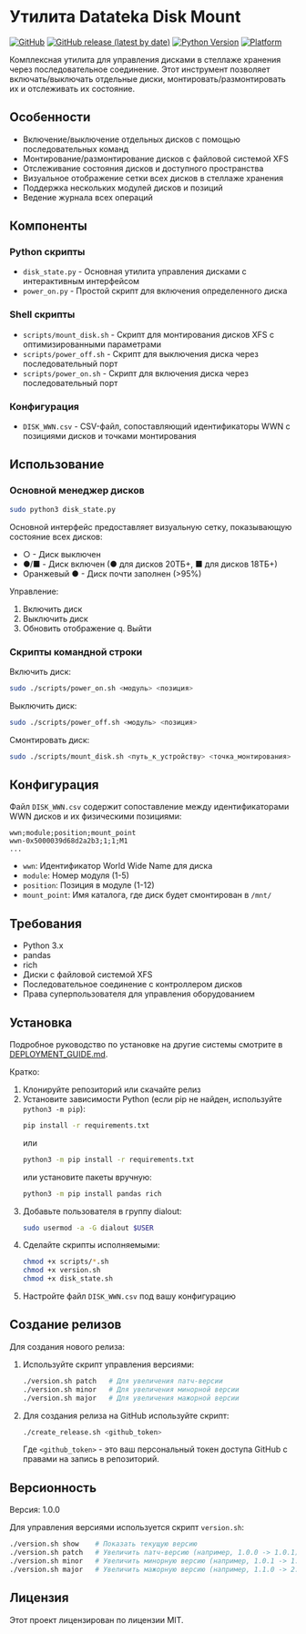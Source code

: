 # Утилита Datateka Disk Mount

[![GitHub](https://img.shields.io/github/license/dvorobiev/datateka-disk-mount)](https://github.com/dvorobiev/datateka-disk-mount/blob/main/LICENSE)
[![GitHub release (latest by date)](https://img.shields.io/github/v/release/dvorobiev/datateka-disk-mount)](https://github.com/dvorobiev/datateka-disk-mount/releases)
[![Python Version](https://img.shields.io/badge/python-3.x-blue)](https://www.python.org/)
[![Platform](https://img.shields.io/badge/platform-linux--64-lightgrey)](https://github.com/dvorobiev/datateka-disk-mount)

Комплексная утилита для управления дисками в стеллаже хранения через последовательное соединение. Этот инструмент позволяет включать/выключать отдельные диски, монтировать/размонтировать их и отслеживать их состояние.

## Особенности

- Включение/выключение отдельных дисков с помощью последовательных команд
- Монтирование/размонтирование дисков с файловой системой XFS
- Отслеживание состояния дисков и доступного пространства
- Визуальное отображение сетки всех дисков в стеллаже хранения
- Поддержка нескольких модулей дисков и позиций
- Ведение журнала всех операций

## Компоненты

### Python скрипты

- `disk_state.py` - Основная утилита управления дисками с интерактивным интерфейсом
- `power_on.py` - Простой скрипт для включения определенного диска

### Shell скрипты

- `scripts/mount_disk.sh` - Скрипт для монтирования дисков XFS с оптимизированными параметрами
- `scripts/power_off.sh` - Скрипт для выключения диска через последовательный порт
- `scripts/power_on.sh` - Скрипт для включения диска через последовательный порт

### Конфигурация

- `DISK_WWN.csv` - CSV-файл, сопоставляющий идентификаторы WWN с позициями дисков и точками монтирования

## Использование

### Основной менеджер дисков

```bash
sudo python3 disk_state.py
```

Основной интерфейс предоставляет визуальную сетку, показывающую состояние всех дисков:
- ○ - Диск выключен
- ●/■ - Диск включен (● для дисков 20ТБ+, ■ для дисков 18ТБ+)
- Оранжевый ● - Диск почти заполнен (>95%)

Управление:
1. Включить диск
2. Выключить диск
3. Обновить отображение
q. Выйти

### Скрипты командной строки

Включить диск:
```bash
sudo ./scripts/power_on.sh <модуль> <позиция>
```

Выключить диск:
```bash
sudo ./scripts/power_off.sh <модуль> <позиция>
```

Смонтировать диск:
```bash
sudo ./scripts/mount_disk.sh <путь_к_устройству> <точка_монтирования>
```

## Конфигурация

Файл `DISK_WWN.csv` содержит сопоставление между идентификаторами WWN дисков и их физическими позициями:

```
wwn;module;position;mount_point
wwn-0x5000039d68d2a2b3;1;1;M1
...
```

- `wwn`: Идентификатор World Wide Name для диска
- `module`: Номер модуля (1-5)
- `position`: Позиция в модуле (1-12)
- `mount_point`: Имя каталога, где диск будет смонтирован в `/mnt/`

## Требования

- Python 3.x
- pandas
- rich
- Диски с файловой системой XFS
- Последовательное соединение с контроллером дисков
- Права суперпользователя для управления оборудованием

## Установка

Подробное руководство по установке на другие системы смотрите в [DEPLOYMENT_GUIDE.md](DEPLOYMENT_GUIDE.md).

Кратко:
1. Клонируйте репозиторий или скачайте релиз
2. Установите зависимости Python (если pip не найден, используйте `python3 -m pip`):
   ```bash
   pip install -r requirements.txt
   ```
   или
   ```bash
   python3 -m pip install -r requirements.txt
   ```
   или установите пакеты вручную:
   ```bash
   python3 -m pip install pandas rich
   ```
3. Добавьте пользователя в группу dialout:
   ```bash
   sudo usermod -a -G dialout $USER
   ```
4. Сделайте скрипты исполняемыми:
   ```bash
   chmod +x scripts/*.sh
   chmod +x version.sh
   chmod +x disk_state.sh
   ```
5. Настройте файл `DISK_WWN.csv` под вашу конфигурацию

## Создание релизов

Для создания нового релиза:

1. Используйте скрипт управления версиями:
   ```bash
   ./version.sh patch   # Для увеличения патч-версии
   ./version.sh minor   # Для увеличения минорной версии
   ./version.sh major   # Для увеличения мажорной версии
   ```

2. Для создания релиза на GitHub используйте скрипт:
   ```bash
   ./create_release.sh <github_token>
   ```
   
   Где `<github_token>` - это ваш персональный токен доступа GitHub с правами на запись в репозиторий.

## Версионность

Версия: 1.0.0

Для управления версиями используется скрипт `version.sh`:
```bash
./version.sh show    # Показать текущую версию
./version.sh patch   # Увеличить патч-версию (например, 1.0.0 -> 1.0.1)
./version.sh minor   # Увеличить минорную версию (например, 1.0.1 -> 1.1.0)
./version.sh major   # Увеличить мажорную версию (например, 1.1.0 -> 2.0.0)
```

## Лицензия

Этот проект лицензирован по лицензии MIT.
